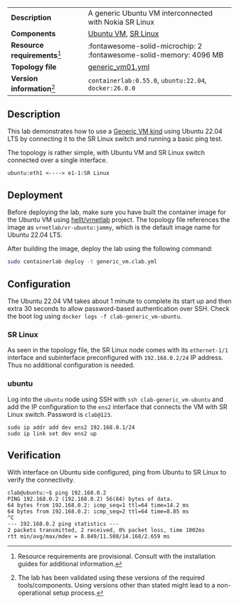 |                               |                                                                         |
| ----------------------------- | ----------------------------------------------------------------------- |
| **Description**               | A generic Ubuntu VM interconnected with Nokia SR Linux                  |
| **Components**                | [Ubuntu VM][ubuntu], [SR Linux][srl]                                    |
| **Resource requirements**[^1] | :fontawesome-solid-microchip: 2 <br/>:fontawesome-solid-memory: 4096 MB |
| **Topology file**             | [generic_vm01.yml][topofile]                                            |
| **Version information**[^2]   | `containerlab:0.55.0`, `ubuntu:22.04`, `docker:26.0.0`                  |

## Description

This lab demonstrates how to use a [Generic VM kind](../manual/kinds/generic_vm.md) using Ubuntu 22.04 LTS by connecting it to the SR Linux switch and running a basic ping test.

The topology is rather simple, with Ubuntu VM and SR Linux switch connected over a single interface.

```
ubuntu:eth1 <----> e1-1:SR Linux
```

## Deployment

Before deploying the lab, make sure you have built the container image for the Ubuntu VM using [hellt/vrnetlab](https://github.com/hellt/vrnetlab/tree/master/ubuntu) project. The topology file references the image as `vrnetlab/vr-ubuntu:jammy`, which is the default image name for Ubuntu 22.04 LTS.

After building the image, deploy the lab using the following command:

```bash
sudo containerlab deploy -t generic_vm.clab.yml
```

## Configuration

The Ubuntu 22.04 VM takes about 1 minute to complete its start up and then extra 30 seconds to allow password-based authentication over SSH. Check the boot log using `docker logs -f clab-generic_vm-ubuntu`.

### SR Linux

As seen in the topology file, the SR Linux node comes with its `ethernet-1/1` interface and subinterface preconfigured with `192.168.0.2/24` IP address. Thus no additional configuration is needed.

### ubuntu

Log into the `ubuntu` node using SSH with `ssh clab-generic_vm-ubuntu` and add the IP configuration to the `ens2` interface that connects the VM with SR Linux switch. Password is `clab@123`.

```
sudo ip addr add dev ens2 192.168.0.1/24
sudo ip link set dev ens2 up
```

## Verification

With interface on Ubuntu side configured, ping from Ubuntu to SR Linux to verify the connectivity.

```
clab@ubuntu:~$ ping 192.168.0.2
PING 192.168.0.2 (192.168.0.2) 56(84) bytes of data.
64 bytes from 192.168.0.2: icmp_seq=1 ttl=64 time=14.2 ms
64 bytes from 192.168.0.2: icmp_seq=2 ttl=64 time=8.85 ms
^C
--- 192.168.0.2 ping statistics ---
2 packets transmitted, 2 received, 0% packet loss, time 1002ms
rtt min/avg/max/mdev = 8.849/11.508/14.168/2.659 ms
```
  
[ubuntu]: https://ubuntu.com/
[srl]: ../manual/kinds/srl.md
[topofile]: https://github.com/srl-labs/containerlab/tree/main/lab-examples/generic_vm01/generic_vm.clab.yml

[^1]: Resource requirements are provisional. Consult with the installation guides for additional information.
[^2]: The lab has been validated using these versions of the required tools/components. Using versions other than stated might lead to a non-operational setup process.
